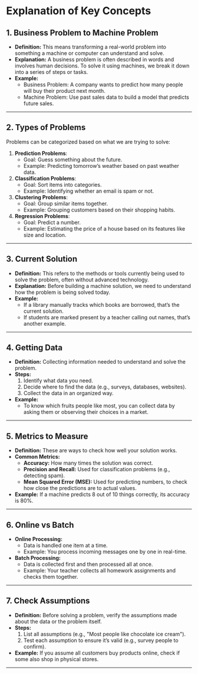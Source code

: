 # Explanation of Key Concepts

## 1. Business Problem to Machine Problem
- **Definition:** This means transforming a real-world problem into something a machine or computer can understand and solve.
- **Explanation:** A business problem is often described in words and involves human decisions. To solve it using machines, we break it down into a series of steps or tasks.
- **Example:** 
  - Business Problem: A company wants to predict how many people will buy their product next month.
  - Machine Problem: Use past sales data to build a model that predicts future sales.

---

## 2. Types of Problems
Problems can be categorized based on what we are trying to solve:
1. **Prediction Problems**:
   - Goal: Guess something about the future.
   - Example: Predicting tomorrow’s weather based on past weather data.
2. **Classification Problems**:
   - Goal: Sort items into categories.
   - Example: Identifying whether an email is spam or not.
3. **Clustering Problems**:
   - Goal: Group similar items together.
   - Example: Grouping customers based on their shopping habits.
4. **Regression Problems**:
   - Goal: Predict a number.
   - Example: Estimating the price of a house based on its features like size and location.

---

## 3. Current Solution
- **Definition:** This refers to the methods or tools currently being used to solve the problem, often without advanced technology.
- **Explanation:** Before building a machine solution, we need to understand how the problem is being solved today.
- **Example:** 
  - If a library manually tracks which books are borrowed, that’s the current solution.
  - If students are marked present by a teacher calling out names, that’s another example.

---

## 4. Getting Data
- **Definition:** Collecting information needed to understand and solve the problem.
- **Steps:**
  1. Identify what data you need.
  2. Decide where to find the data (e.g., surveys, databases, websites).
  3. Collect the data in an organized way.
- **Example:**
  - To know which fruits people like most, you can collect data by asking them or observing their choices in a market.

---

## 5. Metrics to Measure
- **Definition:** These are ways to check how well your solution works.
- **Common Metrics:**
  - **Accuracy:** How many times the solution was correct.
  - **Precision and Recall:** Used for classification problems (e.g., detecting spam).
  - **Mean Squared Error (MSE):** Used for predicting numbers, to check how close the predictions are to actual values.
- **Example:** If a machine predicts 8 out of 10 things correctly, its accuracy is 80%.

---

## 6. Online vs Batch
- **Online Processing:**
  - Data is handled one item at a time.
  - Example: You process incoming messages one by one in real-time.
- **Batch Processing:**
  - Data is collected first and then processed all at once.
  - Example: Your teacher collects all homework assignments and checks them together.

---

## 7. Check Assumptions
- **Definition:** Before solving a problem, verify the assumptions made about the data or the problem itself.
- **Steps:**
  1. List all assumptions (e.g., "Most people like chocolate ice cream").
  2. Test each assumption to ensure it’s valid (e.g., survey people to confirm).
- **Example:** If you assume all customers buy products online, check if some also shop in physical stores.

---
